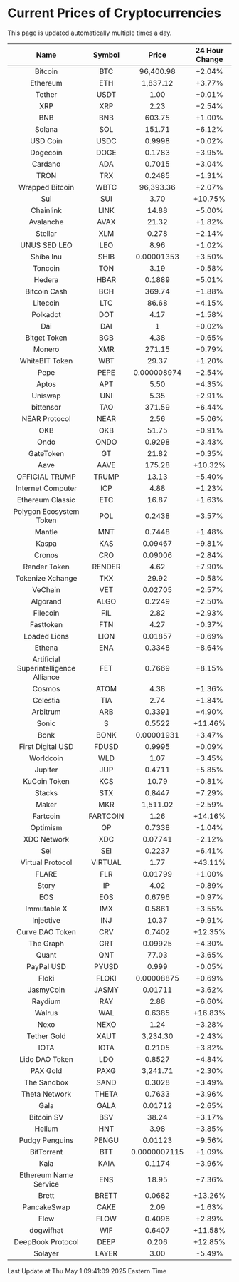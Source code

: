 # Current Prices of Cryptocurrencies
This page is updated automatically multiple times a day.

| Name | Symbol | Price | 24 Hour Change |
| :---: |:---:| :---: | :---: |
| Bitcoin | BTC | 96,400.98 | +2.04% |
| Ethereum | ETH | 1,837.12 | +3.77% |
| Tether | USDT | 1.00 | +0.01% |
| XRP | XRP | 2.23 | +2.54% |
| BNB | BNB | 603.75 | +1.00% |
| Solana | SOL | 151.71 | +6.12% |
| USD Coin | USDC | 0.9998 | -0.02% |
| Dogecoin | DOGE | 0.1783 | +3.95% |
| Cardano | ADA | 0.7015 | +3.04% |
| TRON | TRX | 0.2485 | +1.31% |
| Wrapped Bitcoin | WBTC | 96,393.36 | +2.07% |
| Sui | SUI | 3.70 | +10.75% |
| Chainlink | LINK | 14.88 | +5.00% |
| Avalanche | AVAX | 21.32 | +1.82% |
| Stellar | XLM | 0.278 | +2.14% |
| UNUS SED LEO | LEO | 8.96 | -1.02% |
| Shiba Inu | SHIB | 0.00001353 | +3.50% |
| Toncoin | TON | 3.19 | -0.58% |
| Hedera | HBAR | 0.1889 | +5.01% |
| Bitcoin Cash | BCH | 369.74 | +1.88% |
| Litecoin | LTC | 86.68 | +4.15% |
| Polkadot | DOT | 4.17 | +1.58% |
| Dai | DAI | 1 | +0.02% |
| Bitget Token | BGB | 4.38 | +0.65% |
| Monero | XMR | 271.15 | +0.79% |
| WhiteBIT Token | WBT | 29.37 | +1.20% |
| Pepe | PEPE | 0.000008974 | +2.54% |
| Aptos | APT | 5.50 | +4.35% |
| Uniswap | UNI | 5.35 | +2.91% |
| bittensor | TAO | 371.59 | +6.44% |
| NEAR Protocol | NEAR | 2.56 | +5.06% |
| OKB | OKB | 51.75 | +0.91% |
| Ondo | ONDO | 0.9298 | +3.43% |
| GateToken | GT | 21.82 | +0.35% |
| Aave | AAVE | 175.28 | +10.32% |
| OFFICIAL TRUMP | TRUMP | 13.13 | +5.40% |
| Internet Computer | ICP | 4.88 | +1.23% |
| Ethereum Classic | ETC | 16.87 | +1.63% |
| Polygon Ecosystem Token | POL | 0.2438 | +3.57% |
| Mantle | MNT | 0.7448 | +1.48% |
| Kaspa | KAS | 0.09467 | +9.81% |
| Cronos | CRO | 0.09006 | +2.84% |
| Render Token | RENDER | 4.62 | +7.90% |
| Tokenize Xchange | TKX | 29.92 | +0.58% |
| VeChain | VET | 0.02705 | +2.57% |
| Algorand | ALGO | 0.2249 | +2.50% |
| Filecoin | FIL | 2.82 | +2.93% |
| Fasttoken | FTN | 4.27 | -0.37% |
| Loaded Lions | LION | 0.01857 | +0.69% |
| Ethena | ENA | 0.3348 | +8.64% |
| Artificial Superintelligence Alliance | FET | 0.7669 | +8.15% |
| Cosmos | ATOM | 4.38 | +1.36% |
| Celestia | TIA | 2.74 | +1.84% |
| Arbitrum | ARB | 0.3391 | +4.90% |
| Sonic | S | 0.5522 | +11.46% |
| Bonk | BONK | 0.00001931 | +3.47% |
| First Digital USD | FDUSD | 0.9995 | +0.09% |
| Worldcoin | WLD | 1.07 | +3.45% |
| Jupiter | JUP | 0.4711 | +5.85% |
| KuCoin Token | KCS | 10.79 | +0.81% |
| Stacks | STX | 0.8447 | +7.29% |
| Maker | MKR | 1,511.02 | +2.59% |
| Fartcoin | FARTCOIN | 1.26 | +14.16% |
| Optimism | OP | 0.7338 | -1.04% |
| XDC Network | XDC | 0.07741 | -2.12% |
| Sei | SEI | 0.2237 | +6.41% |
| Virtual Protocol | VIRTUAL | 1.77 | +43.11% |
| FLARE | FLR | 0.01799 | +1.00% |
| Story | IP | 4.02 | +0.89% |
| EOS | EOS | 0.6796 | +0.97% |
| Immutable X | IMX | 0.5861 | +3.55% |
| Injective | INJ | 10.37 | +9.91% |
| Curve DAO Token | CRV | 0.7402 | +12.35% |
| The Graph | GRT | 0.09925 | +4.30% |
| Quant | QNT | 77.03 | +3.65% |
| PayPal USD | PYUSD | 0.999 | -0.05% |
| Floki | FLOKI | 0.00008875 | +0.69% |
| JasmyCoin | JASMY | 0.01711 | +3.62% |
| Raydium | RAY | 2.88 | +6.60% |
| Walrus | WAL | 0.6385 | +16.83% |
| Nexo | NEXO | 1.24 | +3.28% |
| Tether Gold | XAUT | 3,234.30 | -2.43% |
| IOTA | IOTA | 0.2105 | +3.82% |
| Lido DAO Token | LDO | 0.8527 | +4.84% |
| PAX Gold | PAXG | 3,241.71 | -2.30% |
| The Sandbox | SAND | 0.3028 | +3.49% |
| Theta Network | THETA | 0.7633 | +3.96% |
| Gala | GALA | 0.01712 | +2.65% |
| Bitcoin SV | BSV | 38.24 | +3.17% |
| Helium | HNT | 3.98 | +3.85% |
| Pudgy Penguins | PENGU | 0.01123 | +9.56% |
| BitTorrent | BTT | 0.0000007115 | +1.09% |
| Kaia | KAIA | 0.1174 | +3.96% |
| Ethereum Name Service | ENS | 18.95 | +7.36% |
| Brett | BRETT | 0.0682 | +13.26% |
| PancakeSwap | CAKE | 2.09 | +1.63% |
| Flow | FLOW | 0.4096 | +2.89% |
| dogwifhat | WIF | 0.6407 | +11.58% |
| DeepBook Protocol | DEEP | 0.206 | +12.85% |
| Solayer | LAYER | 3.00 | -5.49% |

Last Update at Thu May  1 09:41:09 2025 Eastern Time